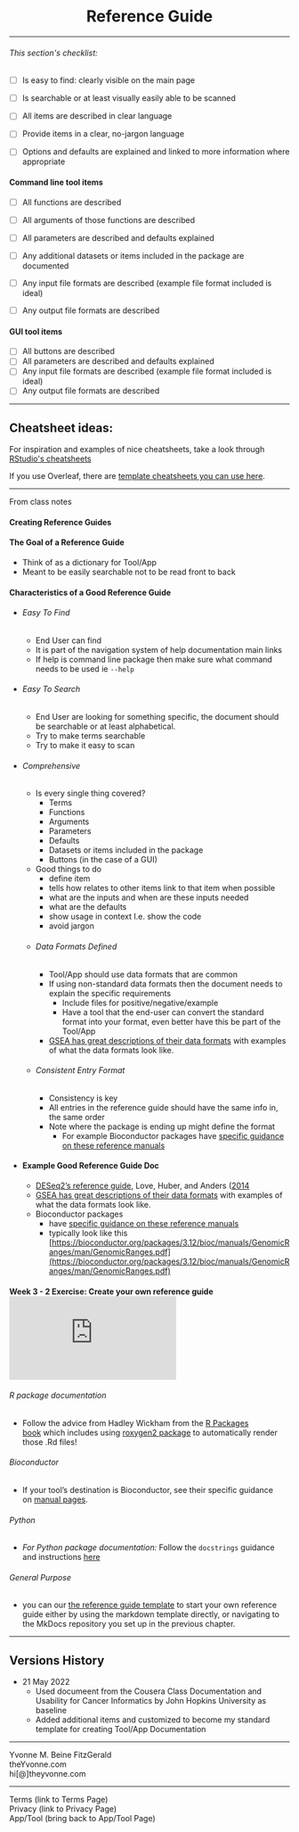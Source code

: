 <h1 align="center">Reference Guide</h1>

---

###### _This section's checklist:_  

- [ ] Is easy to find: clearly visible on the main page
- [ ] Is searchable or at least visually easily able to be scanned
- [ ] All items are described in clear language
- [ ] Provide items in a clear, no-jargon language
- [ ] Options and defaults are explained and linked to more information where appropriate


#### Command line tool items

  - [ ] All functions are described
  - [ ] All arguments of those functions are described
  - [ ] All parameters are described and defaults explained
  - [ ] Any additional datasets or items included in the package are documented
  - [ ] Any input file formats are described (example file format included is ideal)
  - [ ] Any output file formats are described



#### GUI tool items

  - [ ] All buttons are described
  - [ ] All parameters are described and defaults explained
  - [ ] Any input file formats are described (example file format included is ideal)
  - [ ] Any output file formats are described

---

## Cheatsheet ideas:

For inspiration and examples of nice cheatsheets, take a look through [RStudio's cheatsheets](https://www.rstudio.com/resources/cheatsheets/)

If you use Overleaf, there are [template cheatsheets you can use here](https://www.overleaf.com/gallery/tagged/cheat-sheet).

---


From class notes


#### Creating Reference Guides

#### The Goal of a Reference Guide
- Think of as a dictionary for Tool/App
- Meant to be easily searchable not to be read front to back

#### Characteristics of a Good Reference Guide
- ###### Easy To Find
	- End User can find
	- It is part of the navigation system of help documentation main links
	- If help is command line package then make sure what command needs to be used  ie `--help`
- ###### Easy To Search
	- End User are looking for something specific, the document should be searchable or at least alphabetical.  
	- Try to make terms searchable
	- Try to make it easy to scan
- ###### Comprehensive
	- Is every single thing covered?
		- Terms
		-  Functions
		-  Arguments
		-  Parameters
		-  Defaults
		-  Datasets or items included in the package
		-  Buttons (in the case of a GUI)
	- Good things to do
		- define item
		- tells how relates to other items link to that item when possible
		- what are the inputs and when are these inputs needed
		- what are the defaults
		- show usage in context I.e. show the code
		- avoid jargon
	- ###### Data Formats Defined
		- Tool/App should use data formats that are common
		- If using non-standard data formats then the document needs to explain the specific requirements 
			- Include files for positive/negative/example
			- Have a tool that the end-user can convert the standard format into your format, even better have this be part of the Tool/App
		- [GSEA has great descriptions of their data formats](https://www.gsea-msigdb.org/gsea/doc/GSEAUserGuideTEXT.htm#_Loading_Data) with examples of what the data formats look like.
	- ###### Consistent Entry Format
		- Consistency is key
		- All entries in the reference guide should have the same info in, the same order
		- Note where the package is ending up might define the format
			- For example Bioconductor  packages have [specific guidance on these reference manuals](http://cran.fhcrc.org/doc/manuals/R-exts.html#Documenting-functions)


- #### Example Good Reference Guide Doc 
	- [DESeq2’s reference guide](https://bioconductor.org/packages/release/bioc/manuals/DESeq2/man/DESeq2.pdf), Love, Huber, and Anders ([2014](https://jhudatascience.org/Documentation_and_Usability/no_toc/creating-handy-reference-guides.html#ref-Love2014)
	- [GSEA has great descriptions of their data formats](https://www.gsea-msigdb.org/gsea/doc/GSEAUserGuideTEXT.htm#_Loading_Data) with examples of what the data formats look like.
	- Bioconductor packages 
		- have [specific guidance on these reference manuals](http://cran.fhcrc.org/doc/manuals/R-exts.html#Documenting-functions)
		- typically look like this [https://bioconductor.org/packages/3.12/bioc/manuals/GenomicRanges/man/GenomicRanges.pdf](https://bioconductor.org/packages/3.12/bioc/manuals/GenomicRanges/man/GenomicRanges.pdf)




####  Week 3 - 2 Exercise: Create your own reference guide![](https://jhudatascience.org/Documentation_and_Usability/no_toc/creating-handy-reference-guides.html#exercise-create-your-own-reference-guide)
###### R package documentation
- Follow the advice from Hadley Wickham from the [R Packages book](https://r-pkgs.org/man.html) which includes using [roxygen2 package](https://cran.r-project.org/web/packages/roxygen2/vignettes/roxygen2.html) to automatically render those .Rd files!

###### Bioconductor
- If your tool’s destination is Bioconductor, see their specific guidance on [manual pages](https://bioconductor.org/developers/package-guidelines/#manpages).

###### Python
- _For Python package documentation:_ Follow the `docstrings` guidance and instructions [here](https://realpython.com/documenting-python-code/)

###### General Purpose
- you can our [the reference guide template](https://raw.githubusercontent.com/jhudsl/template-documentation/master/docs/reference_guide_template.md) to start your own reference guide either by using the markdown template directly, or navigating to the MkDocs repository you set up in the previous chapter.



---

## Versions History

- 21 May 2022
	- Used documeent from the Cousera Class Documentation and Usability for Cancer Informatics by John Hopkins University	as baseline
	- Added additional items and customized to become my standard template for creating Tool/App Documentation


---
Yvonne M. Beine FitzGerald  
theYvonne.com  
hi[@]theyvonne.com  

---

Terms (link to Terms Page)  
Privacy (link to Privacy Page)  
App/Tool (bring back to App/Tool Page)  
